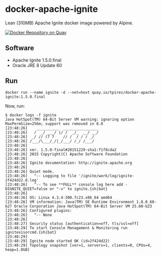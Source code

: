 # docker-apache-ignite
Lean (310MB) Apache Ignite docker image powered by Alpine.

[![Docker Repository on Quay](https://quay.io/repository/tpires/apache-ignite/status "Docker Repository on Quay")](https://quay.io/repository/tpires/apache-ignite)

## Software

* Apache Ignite 1.5.0.final
* Oracle JRE 8 Update 60

## Run

```
docker run --name ignite -d --net=host quay.io/tpires/docker-apache-ignite:1.5.0.final
```

Now, run:
```
$ docker logs -f ignite
Java HotSpot(TM) 64-Bit Server VM warning: ignoring option MaxPermSize=256m; support was removed in 8.0
[23:48:26]    __________  ________________ 
[23:48:26]   /  _/ ___/ |/ /  _/_  __/ __/ 
[23:48:26]  _/ // (7 7    // /  / / / _/   
[23:48:26] /___/\___/_/|_/___/ /_/ /___/  
[23:48:26] 
[23:48:26] ver. 1.5.0-final#20151229-sha1:f1f8cda2
[23:48:26] 2015 Copyright(C) Apache Software Foundation
[23:48:26] 
[23:48:26] Ignite documentation: http://ignite.apache.org
[23:48:26] 
[23:48:26] Quiet mode.
[23:48:26]   ^-- Logging to file '/ignite/work/log/ignite-2f424d22.0.log'
[23:48:26]   ^-- To see **FULL** console log here add -DIGNITE_QUIET=false or "-v" to ignite.{sh|bat}
[23:48:26] 
[23:48:26] OS: Linux 4.3.4-300.fc23.x86_64 amd64
[23:48:26] VM information: Java(TM) SE Runtime Environment 1.8.0_60-b27 Oracle Corporation Java HotSpot(TM) 64-Bit Server VM 25.60-b23
[23:48:26] Configured plugins:
[23:48:26]   ^-- None
[23:48:26] 
[23:48:27] Security status [authentication=off, tls/ssl=off]
[23:48:29] To start Console Management & Monitoring run ignitevisorcmd.{sh|bat}
[23:48:29] 
[23:48:29] Ignite node started OK (id=2f424d22)
[23:48:29] Topology snapshot [ver=1, servers=1, clients=0, CPUs=4, heap=1.0GB]
